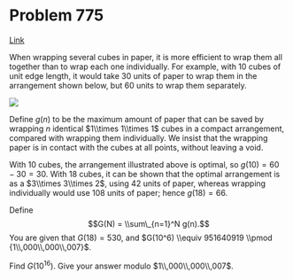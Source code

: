 # Problem 775

[Link](https://projecteuler.net/problem=775)

When wrapping several cubes in paper, it is more efficient to wrap them all together than to wrap each one individually. For example, with 10 cubes of unit edge length, it would take 30 units of paper to wrap them in the arrangement shown below, but 60 units to wrap them separately.

![](resources/images/0775_wrapping_cubes.png?1678992054)

Define $g(n)$ to be the maximum amount of paper that can be saved by wrapping $n$ identical $1\\times 1\\times 1$ cubes in a compact arrangement, compared with wrapping them individually. We insist that the wrapping paper is in contact with the cubes at all points, without leaving a void.

With $10$ cubes, the arrangement illustrated above is optimal, so $g(10)=60-30=30$. With $18$ cubes, it can be shown that the optimal arrangement is as a $3\\times 3\\times 2$, using $42$ units of paper, whereas wrapping individually would use $108$ units of paper; hence $g(18) = 66$.

Define $$G(N) = \\sum\_{n=1}^N g(n).$$ You are given that $G(18) = 530$, and $G(10^6) \\equiv 951640919 \\pmod {1\\,000\\,000\\,007}$.

Find $G(10^{16})$. Give your answer modulo $1\\,000\\,000\\,007$.
